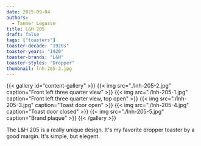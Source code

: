 ```yaml
---
date: 2025-09-04
authors:
  - Tanner Legasse
title: L&H 205
draft: false
tags: ["toasters"]
toaster-decade: "1920s"
toaster-years: "1920"
toaster-brands: "L&H"
toaster-styles: "Dropper"
thumbnail: lnh-205-2.jpg
---
```

{{< gallery id="content-gallery" >}}
  {{< img src="./lnh-205-2.jpg" caption="Front left three quarter view" >}}
  {{< img src="./lnh-205-1.jpg" caption="Front left three quarter view, top open" >}}
  {{< img src="./lnh-205-3.jpg" caption="Toast door open" >}}
  {{< img src="./lnh-205-4.jpg" caption="Toast door closed" >}}
  {{< img src="./lnh-205-5.jpg" caption="Brand plaque" >}}
{{< /gallery >}}

The L&H 205 is a really unique design. It's my favorite dropper toaster by a good margin. It's simple, but elegent.
